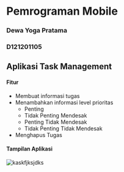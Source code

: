 # Pemrograman Mobile
### Dewa Yoga Pratama
### D121201105
## Aplikasi Task Management 


#### Fitur
- Membuat informasi tugas
- Menambahkan informasi level prioritas
  - Penting
  - Tidak Penting Mendesak
  - Penting Tidak Mendesak
  - Tidak Penting Tidak Mendesak
 - Menghapus Tugas
 
 #### Tampilan Aplikasi

![kaskfjksjdks](https://user-images.githubusercontent.com/78086083/207627788-b794ed25-419c-408e-a69c-54b757a169f5.png)
